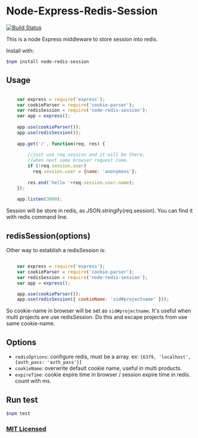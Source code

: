 Node-Express-Redis-Session
====
[![Build Status](https://travis-ci.org/albin3/Node_Express_Redis_Session.svg?branch=master)](https://travis-ci.org/albin3/Node_Express_Redis_Session)

This is a node Express middleware to store session into redis.

Install with:

```sh
$npm install node-redis-session
```

## Usage

```js

	var express = require('express');
	var cookieParser = require('cookie-parser');
	var redisSession = require('node-redis-session');
	var app = express();
	
	app.use(cookieParser());
	app.use(redisSession());
	
	app.get('/', function(req, res) {
		
		//just use req.session and it will be there,
		//when next same browser request come.
		if (!req.session.user)
		  req.session.user = {name: 'anonymous'};
		  
		res.end('hello '+req.session.user.name);
	});
	
	app.listen(3000);
```
Session will be store in redis, as JSON.stringify(req.session). You can find it with redis command line.

## redisSession(options)
Other way to establish a redisSession is: 

```js

	var express = require('express');
	var cookieParser = require('cookie-parser');
	var redisSession = require('node-redis-session');
	var app = express();

	app.use(cookieParser());
	app.use(redisSession({ cookieName: 'sid#projectname' }));
```
So cookie-name in browser will be set as `sid#projectname`. It's useful when multi projects are use redisSession. Do this and escape projects from use same cookie-name.

## Options

+ `redisOptions`: configure redis, must be a array. ex: `[6379, 'localhost', {auth_pass: 'auth_pass'}]`
+ `cookieName`: overwrite default cookie name, useful in multi products.
+ `expireTime`: cookie expire time in browser / session expire time in redis. count with ms.

## Run test

```sh
$npm test
```

### [MIT Licensed](LICENSE)

